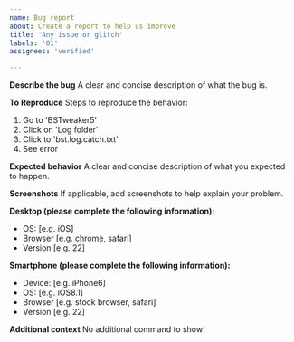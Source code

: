 ```yaml
---
name: Bug report
about: Create a report to help us improve
title: 'Any issue or glitch'
labels: '01'
assignees: 'verified'

---
```


**Describe the bug**
A clear and concise description of what the bug is.

**To Reproduce**
Steps to reproduce the behavior:
1. Go to 'BSTweaker5'
2. Click on 'Log folder'
3. Click to 'bst.log.catch.txt'
4. See error

**Expected behavior**
A clear and concise description of what you expected to happen.

**Screenshots**
If applicable, add screenshots to help explain your problem.

**Desktop (please complete the following information):**
 - OS: [e.g. iOS]
 - Browser [e.g. chrome, safari]
 - Version [e.g. 22]

**Smartphone (please complete the following information):**
 - Device: [e.g. iPhone6]
 - OS: [e.g. iOS8.1]
 - Browser [e.g. stock browser, safari]
 - Version [e.g. 22]

**Additional context**
No additional command to show!
